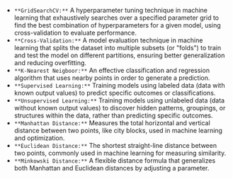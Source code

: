 - ```**GridSearchCV:**``` A hyperparameter tuning technique in machine learning that exhaustively searches over a specified parameter grid to find the best combination of hyperparameters for a given model, using cross-validation to evaluate performance.
- ```**Cross-Validation:**``` A model evaluation technique in machine learning that splits the dataset into multiple subsets (or "folds") to train and test the model on different partitions, ensuring better generalization and reducing overfitting.
- ```**K-Nearest Neigboor:**``` An effective classification and regression algorithm that uses nearby points in order to generate a prediction.
- ```**Supervised Learning:**``` Training models using labeled data (data with known output values) to predict specific outcomes or classifications.
- ```**Unsupervised Learning:**``` Training models using unlabeled data (data without known output values) to discover hidden patterns, groupings, or structures within the data, rather than predicting specific outcomes.
- ```**Manhattan Distance:**``` Measures the total horizontal and vertical distance between two points, like city blocks, used in machine learning and optimization.  
- ```**Euclidean Distance:**``` The shortest straight-line distance between two points, commonly used in machine learning for measuring similarity.  
- ```**Minkowski Distance:**``` A flexible distance formula that generalizes both Manhattan and Euclidean distances by adjusting a parameter.
